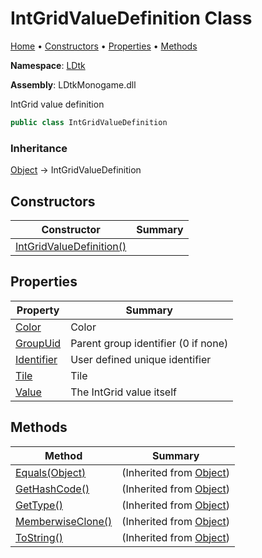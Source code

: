 # IntGridValueDefinition Class

[Home](../../README.md) &#x2022; [Constructors](#constructors) &#x2022; [Properties](#properties) &#x2022; [Methods](#methods)

**Namespace**: [LDtk](../README.md)

**Assembly**: LDtkMonogame\.dll

  
 IntGrid value definition 

```csharp
public class IntGridValueDefinition
```

### Inheritance

[Object](https://docs.microsoft.com/en-us/dotnet/api/system.object) &#x2192; IntGridValueDefinition

## Constructors

| Constructor | Summary |
| ----------- | ------- |
| [IntGridValueDefinition()](-ctor/README.md) | |

## Properties

| Property | Summary |
| -------- | ------- |
| [Color](Color/README.md) |  Color  |
| [GroupUid](GroupUid/README.md) |  Parent group identifier \(0 if none\)  |
| [Identifier](Identifier/README.md) |  User defined unique identifier  |
| [Tile](Tile/README.md) |  Tile  |
| [Value](Value/README.md) |  The IntGrid value itself  |

## Methods

| Method | Summary |
| ------ | ------- |
| [Equals(Object)](https://docs.microsoft.com/en-us/dotnet/api/system.object.equals) |  \(Inherited from [Object](https://docs.microsoft.com/en-us/dotnet/api/system.object)\) |
| [GetHashCode()](https://docs.microsoft.com/en-us/dotnet/api/system.object.gethashcode) |  \(Inherited from [Object](https://docs.microsoft.com/en-us/dotnet/api/system.object)\) |
| [GetType()](https://docs.microsoft.com/en-us/dotnet/api/system.object.gettype) |  \(Inherited from [Object](https://docs.microsoft.com/en-us/dotnet/api/system.object)\) |
| [MemberwiseClone()](https://docs.microsoft.com/en-us/dotnet/api/system.object.memberwiseclone) |  \(Inherited from [Object](https://docs.microsoft.com/en-us/dotnet/api/system.object)\) |
| [ToString()](https://docs.microsoft.com/en-us/dotnet/api/system.object.tostring) |  \(Inherited from [Object](https://docs.microsoft.com/en-us/dotnet/api/system.object)\) |


